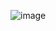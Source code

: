 ![image](https://user-images.githubusercontent.com/56539682/232079406-9fabcbcb-ea2d-4188-8f1c-d0f417f40002.png)
